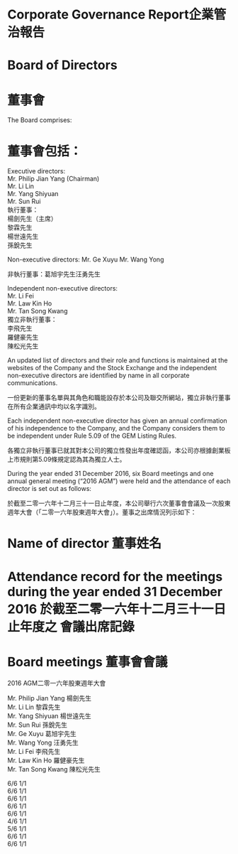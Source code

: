 # Corporate Governance Report企業管治報告

# Board of Directors

# 董事會

The Board comprises:

# 董事會包括：

Executive directors:   
Mr. Philip Jian Yang (Chairman)   
Mr. Li Lin   
Mr. Yang Shiyuan   
Mr. Sun Rui   
執行董事：   
楊劍先生（主席）   
黎霖先生   
楊世遠先生   
孫銳先生

Non-executive directors: Mr. Ge Xuyu Mr. Wang Yong

非執行董事：葛旭宇先生汪勇先生

Independent non-executive directors:   
Mr. Li Fei   
Mr. Law Kin Ho   
Mr. Tan Song Kwang   
獨立非執行董事：   
李飛先生   
羅健豪先生   
陳松光先生

An updated list of directors and their role and functions is maintained at the websites of the Company and the Stock Exchange and the independent non-executive directors are identified by name in all corporate communications.

一份更新的董事名單與其角色和職能設存於本公司及聯交所網站，獨立非執行董事在所有企業通訊中均以名字識別。

Each independent non-executive director has given an annual confirmation of his independence to the Company, and the Company considers them to be independent under Rule 5.09 of the GEM Listing Rules.

各獨立非執行董事已就其對本公司的獨立性發出年度確認函，本公司亦根據創業板上市規則第5.09條規定認為其為獨立人士。

During the year ended 31 December 2016, six Board meetings and one annual general meeting (“2016 AGM”) were held and the attendance of each director is set out as follows:

於截至二零一六年十二月三十一日止年度，本公司舉行六次董事會會議及一次股東週年大會（「二零一六年股東週年大會」）。董事之出席情況列示如下：

# Name of director 董事姓名

# Attendance record for the meetings during the year ended 31 December 2016 於截至二零一六年十二月三十一日止年度之 會議出席記錄

# Board meetings 董事會會議

2016 AGM二零一六年股東週年大會

Mr. Philip Jian Yang 楊劍先生  
Mr. Li Lin 黎霖先生  
Mr. Yang Shiyuan 楊世遠先生  
Mr. Sun Rui 孫銳先生  
Mr. Ge Xuyu 葛旭宇先生  
Mr. Wang Yong 汪勇先生  
Mr. Li Fei 李飛先生  
Mr. Law Kin Ho 羅健豪先生  
Mr. Tan Song Kwang 陳松光先生

6/6 1/1   
6/6 1/1   
6/6 1/1   
6/6 1/1   
6/6 1/1   
4/6 1/1   
5/6 1/1   
6/6 1/1   
6/6 1/1